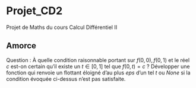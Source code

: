 # Projet_CD2
Projet de Maths du cours Calcul Différentiel II

## Amorce
Question : À quelle condition raisonnable portant sur $f(0, 0), f(0, 1)$ et le réel
$c$ est-on certain qu’il existe un $t \in [0, 1]$ tel que $f(0, t) = c$ ? Développer une
fonction qui renvoie un flottant éloigné d’au plus $eps$ d’un tel $t$ ou $None$ si la condition
évoquée ci-dessus n’est pas satisfaite.